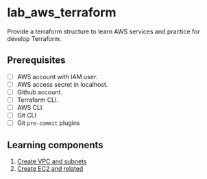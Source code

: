 # lab_aws_terraform

Provide a terraform structure to learn AWS services and practice for develop Terraform.

## Prerequisites

- [ ] AWS account with IAM user.
- [ ] AWS access secret in localhost.
- [ ] Github account.
- [ ] Terraform CLI.
- [ ] AWS CLI.
- [ ] Git CLI
- [ ] Git `pre-commit` plugins

## Learning components

1. [Create VPC and subnets](./docs/network/vpc.md)
2. [Create EC2 and related](./docs/instance/ec2.md)
